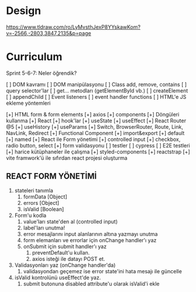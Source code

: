 # Design

https://www.tldraw.com/ro/LyMvsthJexP8YYskawKom?v=-2566,-2803,3847,2135&p=page

# Curriculum

Sprint 5-6-7: Neler öğrendik?

[ ] DOM kavramı
[ ] DOM manipülasyonu
  [ ] Class add, remove, contains
  [ ] query selector'lar
  [ ] get... metodları (getElementById vb.)
  [ ] createElement
  [ ] appendChild
[ ] Event listeners
  [ ] event handler functions
[ ] HTML'e JS ekleme yöntemleri

[+] HTML form & form elements
[+] axios
[+] components
  [+] Döngüleri kullanma
[+] React
[+] hook'lar
  [+] useState
  [+] useEffect
    [+] React Router @5
    [+] useHistory
  [+] useParams
    [+] Switch, BrowserRouter, Route, Link, NavLink, Redirect
    [+] Functional Component
[+] import&export
  [+] default
  [+] named
[+] React ile Form yönetimi
  [+] controlled input
  [+] checkbox, radio button, select
  [+] form validasyonu
[ ] testler
  [ ] cypress
  [ ] E2E testleri
[+] harice kütüphaneler ile çalışma
  [+] styled-components
  [+] reactstrap
[+] vite framwork'ü ile sıfırdan react projesi oluşturma


## REACT FORM YÖNETİMİ

1. stateleri tanımla
   1. formData [Object]
   2. errors [Object]
   3. isValid [Boolean]
2. Form'u kodla
   1. value'ları state'den al (controlled input)
   2. label'ları unutma!
   3. error mesajlarını input alanlarının altına yazmayı unutma
   4. form elemanları ve errorlar için onChange handler'ı yaz
   5. onSubmit için submit handler'ı yaz
      1. preventDefault'u kullan.
      2. axios isteği ile datayı POST et.
3. Validasyonları yaz (onChange handler'da)
   1. validasyondan geçemez ise error state'ini hata mesajı ile güncelle
4. isValid kontrolünü useEffect'de yaz.
   1. submit butonuna disabled attribute'u olarak isValid'i ekle
